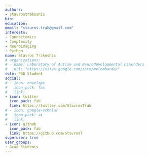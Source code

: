 ```yaml
---
authors:
- stavrostrakoshis
bio:
education:
email: "stauros.trak@gmail.com"
interests:
- Connectomics
- Complexity
- Neuroimaging
- Python
name: Stavros Trakoshis
# organizations:
# - name: Laboratory of Autism and Neurodevelopmental Disorders
#   url: "https://sites.google.com/site/mvlombardo/"
role: PhD Student
social:
# - icon: envelope
#   icon_pack: fas
#   link:
- icon: twitter
  icon_pack: fab
  link: https://twitter.com/StavrosTrak
# - icon: google-scholar
#   icon_pack: ai
#   link:
- icon: github
  icon_pack: fab
  link: https://github.com/StavrosT
superuser: true
user_groups:
- Grad Students
---
```

